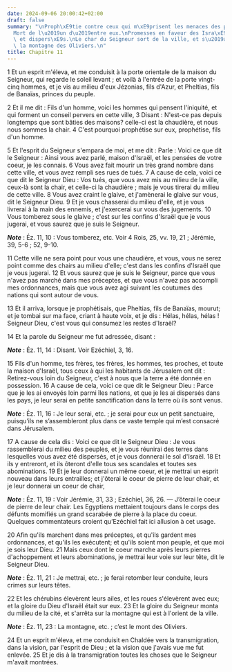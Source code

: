 ```yaml
---
date: 2024-09-06 20:00:42+02:00
draft: false
summary: "\nProph\xE9tie contre ceux qui m\xE9prisent les menaces des proph\xE8tes.\n\
  Mort de l\u2019un d\u2019entre eux.\nPromesses en faveur des Isra\xE9lites captifs\
  \ et dispers\xE9s.\nLe char du Seigneur sort de la ville, et s\u2019arr\xEAte sur\
  \ la montagne des Oliviers.\n"
title: Chapitre 11
---
```





1 Et un esprit m'éleva, et me conduisit à la porte orientale de la maison du Seigneur, qui regarde le soleil levant ; et voilà à l'entrée de la porte vingt-cinq hommes, et je vis au milieu d'eux Jézonias, fils d'Azur, et Pheltias, fils de Banaïas, princes du peuple.


2 Et il me dit : Fils d'un homme, voici les hommes qui pensent l'iniquité, et qui forment un conseil pervers en cette ville, 3 Disant : N'est-ce pas depuis longtemps que sont bâties des maisons? celle-ci est la chaudière, et nous nous sommes la chair. 4 C'est pourquoi prophétise sur eux, prophétise, fils d'un homme.


5 Et l'esprit du Seigneur s'empara de moi, et me dit : Parle : Voici ce que dit le Seigneur : Ainsi vous avez parlé, maison d'Israël, et les pensées de votre coeur, je les connais. 6 Vous avez fait mourir un très grand nombre dans cette ville, et vous avez rempli ses rues de tués. 7 A cause de cela, voici ce que dit le Seigneur Dieu : Vos tués, que vous avez mis au milieu de la ville, ceux-là sont la chair, et celle-ci la chaudière ; mais je vous tirerai du milieu de cette ville. 8 Vous avez craint le glaive, et j'amènerai le glaive sur vous, dit le Seigneur Dieu. 9 Et je vous chasserai du milieu d'elle, et je vous livrerai à la main des ennemis, et j'exercerai sur vous des jugements. 10 Vous tomberez sous le glaive ; c'est sur les confins d'Israël que je vous jugerai, et vous saurez que je suis le Seigneur.

***Note*** :  Éz. 11, 10 : Vous tomberez, etc. Voir 4 Rois, 25, vv. 19, 21 ; Jérémie, 39, 5-6 ; 52, 9-10.

11 Cette ville ne sera point pour vous une chaudière, et vous, vous ne serez point comme des chairs au milieu d'elle; c'est dans les confins d'Israël que je vous jugerai. 12 Et vous saurez que je suis le Seigneur, parce que vous n'avez pas marché dans mes préceptes, et que vous n'avez pas accompli mes ordonnances, mais que vous avez agi suivant les coutumes des nations qui sont autour de vous.


13 Et il arriva, lorsque je prophétisais, que Pheltias, fils de Banaïas, mourut; et je tombai sur ma face, criant à haute voix, et je dis : Hélas, hélas, hélas ! Seigneur Dieu, c'est vous qui consumez les restes d'Israël?


14 Et la parole du Seigneur me fut adressée, disant :

***Note*** :  Éz. 11, 14 : Disant. Voir Ezéchiel, 3, 16.

15 Fils d'un homme, tes frères, tes frères, les hommes, tes proches, et toute la maison d'Israël, tous ceux à qui les habitants de Jérusalem ont dit : Retirez-vous loin du Seigneur, c'est à nous que la terre a été donnée en possession. 16 A cause de cela, voici ce que dit le Seigneur Dieu : Parce que je les ai envoyés loin parmi îles nations, et que je les ai dispersés dans les pays, je leur serai en petite sanctification dans la terre où ils sont venus.

***Note*** :  Éz. 11, 16 : Je leur serai, etc. ; je serai pour eux un petit sanctuaire, puisqu’ils ne s’assembleront plus dans ce vaste temple qui m’est consacré dans Jérusalem.

17 A cause de cela dis : Voici ce que dit le Seigneur Dieu : Je vous rassemblerai du milieu des peuples, et je vous réunirai des terres dans lesquelles vous avez été dispersés, et je vous donnerai le sol d'Israël. 18 Et ils y entreront, et ils ôteront d'elle tous ses scandales et toutes ses abominations. 19 Et je leur donnerai un même coeur, et je mettrai un esprit nouveau dans leurs entrailles; et j'ôterai le coeur de pierre de leur chair, et je leur donnerai un coeur de chair,

***Note*** :  Éz. 11, 19 : Voir Jérémie, 31, 33 ; Ezéchiel, 36, 26. ― J’ôterai le coeur de pierre de leur chair. Les Egyptiens mettaient toujours dans le corps des défunts momifiés un grand scarabée de pierre à la place du coeur. Quelques commentateurs croient qu’Ezéchiel fait ici allusion à cet usage.

20 Afin qu'ils marchent dans mes préceptes, et qu'ils gardent mes ordonnances, et qu'ils les exécutent; et qu'ils soient mon peuple, et que moi je sois leur Dieu. 21 Mais ceux dont le coeur marche après leurs pierres d'achoppement et leurs abominations, je mettrai leur voie sur leur tête, dit le Seigneur Dieu.

***Note*** :  Éz. 11, 21 : Je mettrai, etc. ; je ferai retomber leur conduite, leurs crimes sur leurs têtes.


22 Et les chérubins élevèrent leurs ailes, et les roues s'élevèrent avec eux; et la gloire du Dieu d'Israël était sur eux. 23 Et la gloire du Seigneur monta du milieu de la cité, et s'arrêta sur la montagne qui est à l'orient de la ville.

***Note*** :  Éz. 11, 23 : La montagne, etc. ; c’est le mont des Oliviers.


24 Et un esprit m'éleva, et me conduisit en Chaldée vers la transmigration, dans la vision, par l'esprit de Dieu ; et la vision que j'avais vue me fut enlevée. 25 Et je dis à la transmigration toutes les choses que le Seigneur m'avait montrées.

